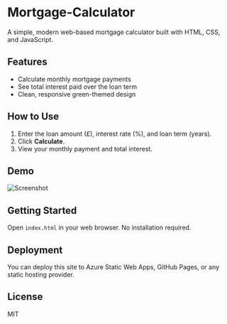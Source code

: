 # Mortgage-Calculator
A simple, modern web-based mortgage calculator built with HTML, CSS, and JavaScript.

## Features
- Calculate monthly mortgage payments
- See total interest paid over the loan term
- Clean, responsive green-themed design

## How to Use
1. Enter the loan amount (£), interest rate (%), and loan term (years).
2. Click **Calculate**.
3. View your monthly payment and total interest.

## Demo
![Screenshot](screenshot.png)

## Getting Started
Open `index.html` in your web browser. No installation required.

## Deployment
You can deploy this site to Azure Static Web Apps, GitHub Pages, or any static hosting provider.

## License
MIT
